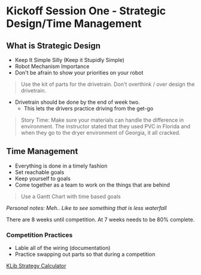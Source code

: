 # Kickoff Session One -  Strategic Design/Time Management

## What is Strategic Design

- Keep It Simple Silly (Keep it Stupidly Simple)
- Robot Mechanism Importance
- Don't be afrain to show your priorities on your robot

> Use the kit of parts for the drivetrain. Don't overthink / over design the drivetrain.

- Drivetrain should be done by the end of week two.
  - This lets the drivers practice driving from the get-go

> Story Time: Make sure your materials can handle the difference in environment. The instructor stated that they used PVC in Florida and when they go to the dryer environment of Georgia, it all cracked.

## Time Management

- Everything is done in a timely fashion
- Set reachable goals
- Keep yourself to goals
- Come together as a team to work on the things that are behind

> Use a Gantt Chart with time based goals

*Personal notes: Meh.. Like to see something that is less waterfall*

There are 8 weeks until competition. At 7 weeks needs to be 80% complete.

### Competition Practices

- Lable all of the wiring (documentation)
- Practice swapping out parts so that during a competition

[KLib Strategy Calculator](https://www.chiefdelphi.com/t/klib-a-tool-for-frc-design/398904)
